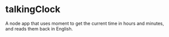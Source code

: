 # talkingClock
A node app that uses moment to get the current time in hours and minutes, and reads them back in English.
